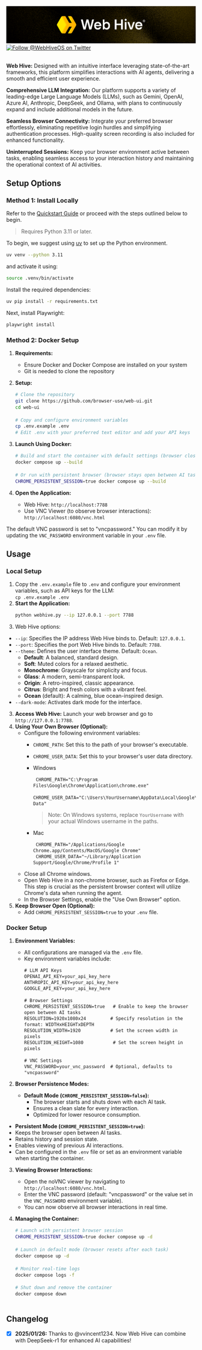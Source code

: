 <img src="./assets/webhive-logo-new.png" alt="Web Hive" width="full"/>

<br/>

<a href="https://twitter.com/WebHiveOS" target="_blank">
  <img src="https://img.shields.io/twitter/follow/WebHiveOS?style=social" alt="Follow @WebHiveOS on Twitter" />
</a> <br><br>




**Web Hive:** Designed with an intuitive interface leveraging state-of-the-art frameworks, this platform simplifies interactions with AI agents, delivering a smooth and efficient user experience.

**Comprehensive LLM Integration:** Our platform supports a variety of leading-edge Large Language Models (LLMs), such as Gemini, OpenAI, Azure AI, Anthropic, DeepSeek, and Ollama, with plans to continuously expand and include additional models in the future.

**Seamless Browser Connectivity:** Integrate your preferred browser effortlessly, eliminating repetitive login hurdles and simplifying authentication processes. High-quality screen recording is also included for enhanced functionality.

**Uninterrupted Sessions:** Keep your browser environment active between tasks, enabling seamless access to your interaction history and maintaining the operational context of AI activities.

## Setup Options

### Method 1: Install Locally

Refer to the [Quickstart Guide](https://docs.browser-use.com/quickstart#prepare-the-environment) or proceed with the steps outlined below to begin.

> Requires Python 3.11 or later.

To begin, we suggest using [uv](https://docs.astral.sh/uv/) to set up the Python environment.

```bash
uv venv --python 3.11
```

and activate it using:

```bash
source .venv/bin/activate
```

Install the required dependencies:

```bash
uv pip install -r requirements.txt
```

Next, install Playwright:

```bash
playwright install
```

### Method 2: Docker Setup

1. **Requirements:**
   - Ensure Docker and Docker Compose are installed on your system
   - Git is needed to clone the repository

2. **Setup:**
   ```bash
   # Clone the repository
   git clone https://github.com/browser-use/web-ui.git
   cd web-ui

   # Copy and configure environment variables
   cp .env.example .env
   # Edit .env with your preferred text editor and add your API keys
   ```

3. **Launch Using Docker:**
   ```bash
   # Build and start the container with default settings (browser closes after AI tasks)
   docker compose up --build

   # Or run with persistent browser (browser stays open between AI tasks)
   CHROME_PERSISTENT_SESSION=true docker compose up --build
   ```

4. **Open the Application:**
   - Web Hive: `http://localhost:7788`
   - Use VNC Viewer (to observe browser interactions): `http://localhost:6080/vnc.html`
   
  The default VNC password is set to "vncpassword." You can modify it by updating the `VNC_PASSWORD` environment variable in your `.env` file.


## Usage

### Local Setup
1. Copy the `.env.example` file to `.env` and configure your environment variables, such as API keys for the LLM:  
   `cp .env.example .env`  
2. **Start the Application:**  
    ```bash
    python webhive.py --ip 127.0.0.1 --port 7788
    ```
4. Web Hive options:
- `--ip`: Specifies the IP address Web Hive binds to. Default: `127.0.0.1`.  
- `--port`: Specifies the port Web Hive binds to. Default: `7788`.  
- `--theme`: Defines the user interface theme. Default: `Ocean`.  
  - **Default**: A balanced, standard design.  
  - **Soft**: Muted colors for a relaxed aesthetic.  
  - **Monochrome**: Grayscale for simplicity and focus.  
  - **Glass**: A modern, semi-transparent look.  
  - **Origin**: A retro-inspired, classic appearance.  
  - **Citrus**: Bright and fresh colors with a vibrant feel.  
  - **Ocean** (default): A calming, blue ocean-inspired design.  
- `--dark-mode`: Activates dark mode for the interface.  
3.  **Access Web Hive:** Launch your web browser and go to `http://127.0.0.1:7788`.
4. **Using Your Own Browser (Optional):**  
   - Configure the following environment variables:  
     - `CHROME_PATH`: Set this to the path of your browser's executable.  
     - `CHROME_USER_DATA`: Set this to your browser's user data directory.  

     - Windows 
        ```env
         CHROME_PATH="C:\Program Files\Google\Chrome\Application\chrome.exe"
         CHROME_USER_DATA="C:\Users\YourUsername\AppData\Local\Google\Chrome\User Data"
        ```
        > Note: On Windows systems, replace `YourUsername` with your actual Windows username in the paths.
      - Mac
        ```env
         CHROME_PATH="/Applications/Google Chrome.app/Contents/MacOS/Google Chrome"
         CHROME_USER_DATA="~/Library/Application Support/Google/Chrome/Profile 1"
        ```
    - Close all Chrome windows.  
    - Open Web Hive in a non-chrome browser, such as Firefox or Edge. This step is crucial as the persistent browser context will utilize Chrome's data when running the agent.  
    - In the Browser Settings, enable the "Use Own Browser" option.  
5. **Keep Browser Open (Optional):**  
   - Add `CHROME_PERSISTENT_SESSION=true` to your `.env` file.  

### Docker Setup  
1. **Environment Variables:**  
   - All configurations are managed via the `.env` file.  
   - Key environment variables include:  
     ```
     # LLM API Keys
     OPENAI_API_KEY=your_api_key_here
     ANTHROPIC_API_KEY=your_api_key_here
     GOOGLE_API_KEY=your_api_key_here

     # Browser Settings
     CHROME_PERSISTENT_SESSION=true   # Enable to keep the browser open between AI tasks
     RESOLUTION=1920x1080x24         # Specify resolution in the format: WIDTHxHEIGHTxDEPTH
     RESOLUTION_WIDTH=1920           # Set the screen width in pixels
     RESOLUTION_HEIGHT=1080           # Set the screen height in pixels

     # VNC Settings
     VNC_PASSWORD=your_vnc_password  # Optional, defaults to "vncpassword"
     ```

2. **Browser Persistence Modes:**  
   - **Default Mode (`CHROME_PERSISTENT_SESSION=false`):**  
     - The browser starts and shuts down with each AI task.  
     - Ensures a clean slate for every interaction.  
     - Optimized for lower resource consumption.  

  - **Persistent Mode (`CHROME_PERSISTENT_SESSION=true`):**  
  - Keeps the browser open between AI tasks.  
  - Retains history and session state.  
  - Enables viewing of previous AI interactions.  
  - Can be configured in the `.env` file or set as an environment variable when starting the container.  

3. **Viewing Browser Interactions:**  
   - Open the noVNC viewer by navigating to `http://localhost:6080/vnc.html`.  
   - Enter the VNC password (default: "vncpassword" or the value set in the `VNC_PASSWORD` environment variable).  
   - You can now observe all browser interactions in real time.  

4. **Managing the Container:**  
   ```bash
   # Launch with persistent browser session
   CHROME_PERSISTENT_SESSION=true docker compose up -d  

   # Launch in default mode (browser resets after each task)
   docker compose up -d  

   # Monitor real-time logs
   docker compose logs -f  

   # Shut down and remove the container
   docker compose down  
  
   ```

## Changelog
- [x] **2025/01/26:** Thanks to @vvincent1234. Now Web Hive can combine with DeepSeek-r1 for enhanced AI capabilities!

